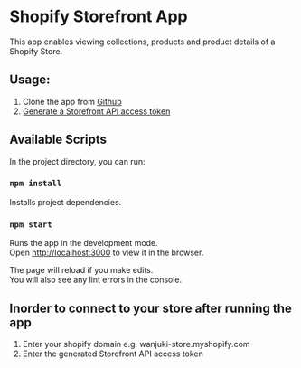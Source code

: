 # Shopify Storefront App

This app enables viewing collections, products and product details of a Shopify Store.

## Usage:

1. Clone the app from [Github](https://github.com/ewanjuki/shopify-storefront)
2. [Generate a Storefront API access token](https://shopify.dev/api/admin-rest/2022-10/resources/storefrontaccesstoken#:~:text=Storefront%20access%20tokens%20are%20used,JavaScript%20or%20a%20mobile%20application.)

## Available Scripts

In the project directory, you can run:

### `npm install`

Installs project dependencies.

### `npm start`

Runs the app in the development mode.\
Open [http://localhost:3000](http://localhost:3000) to view it in the browser.

The page will reload if you make edits.\
You will also see any lint errors in the console.

## Inorder to connect to your store after running the app

1. Enter your shopify domain e.g. wanjuki-store.myshopify.com
2. Enter the generated Storefront API access token
